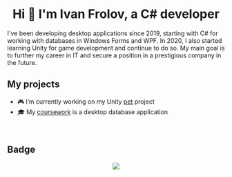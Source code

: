 <h1 align='center'>Hi 👋 I'm Ivan Frolov, a C# developer</h1>


I've been developing desktop applications since 2019, starting with C# for working with databases in Windows Forms and WPF. In 2020, I also started learning Unity for game development and continue to do so. My main goal is to further my career in IT and secure a position in a prestigious company in the future.
</br>

## My projects

-  🎮 I’m currently working on my Unity [pet](https://github.com/xMrFinlandx/Risk-of-Blizzard) project
-  🎓 My [coursework](https://github.com/xMrFinlandx/KirikKursach) is a desktop database application
</br>

## Badge
<div align="center">
<a href="http://www.github.com/xMrFinlandx"><img src="https://github-readme-streak-stats.herokuapp.com/?user=xMrFinlandx&stroke=ffffff&background=0f172a&ring=facc15&fire=facc15&currStreakNum=ffffff&currStreakLabel=facc15&sideNums=ffffff&sideLabels=ffffff&dates=ffffff&hide_border=true" /></a>
</div>
